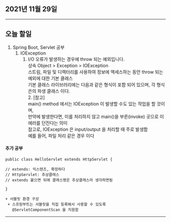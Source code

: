 
2021년 11월 29일
---

---

오늘 할일
----

1. Spring Boot, Servlet 공부
   1. IOException
      1. I/O 오류가 발생하는 경우에 throw 되는 예외입니다. <br>
          상속 Object > Exception > IOException <br>
          스트림, 파일 및 디렉터리를 사용하여 정보에 액세스하는 동안 throw 되는 예외에 대한 기본 클래스  <br>
          기본 클래스 라이브러리에는 다음과 같은 형식이 포함 되어 있으며, 각 형식은의 파생 클래스 이다. <br>
         2. [참고] <br>
             main() method 에서는 IOException 이 발생할 수도 있는 작업을 할 것이며,  <br>
             만약에 발생한다면, 이를 처리하지 않고 main()을 부른(invoke) 곳으로 이 에러를 던진다는 의미  <br>
             참고로, IOException 은 input/output 을 처리할 때 주로 발생함  <br>
             예를 들어, 파일 처리 같은 경우 이다


#### 추가 공부
```
public class HelloServlet extends HttpServlet {  

// extends: 익스텐즈, 확장하다 
// HttpServlet: 추상클래스
// extends 붙으면 뒤에 클래스명은 추상클래스라 생각하면됨

} 
```

```
+ 서블릿 환경 구성
 + 스프링부트는 서블릿을 직접 등록해서 사용할 수 있도록 
   @ServletComponentScan 을 지원함
```


---
